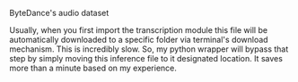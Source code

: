 ByteDance's audio dataset

Usually, when you first import the transcription module this file will be automatically downloaded to a specific folder via terminal's download mechanism. This is incredibly slow. So, my python wrapper will bypass that step by simply moving this inference file to it designated location. It saves more than a minute based on my experience.
